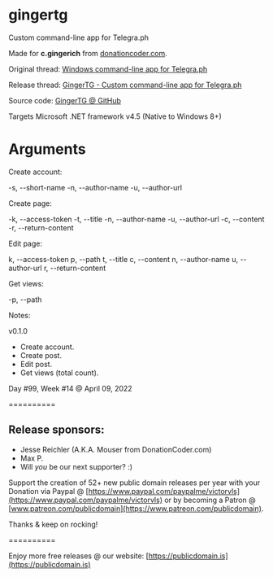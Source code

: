 # gingertg

Custom command-line app for Telegra.ph

Made for **c.gingerich** from [donationcoder.com](https://www.donationcoder.com).

Original thread: [Windows command-line app for Telegra.ph](https://www.donationcoder.com/forum/index.php?topic=51408.0)

Release thread: [GingerTG - Custom command-line app for Telegra.ph](https://www.donationcoder.com/forum/index.php?topic=52243.0)

Source code: [GingerTG @ GitHub](https://github.com/publicdomain/nknameflip)

Targets Microsoft .NET framework v4.5 (Native to Windows 8+)

# Arguments

Create account:

-s, --short-name
-n, --author-name
-u, --author-url

Create page:

-k, --access-token
-t, --title
-n, --author-name
-u, --author-url
-c, --content
-r, --return-content

Edit page:

k, --access-token
p, --path
t, --title
c, --content
n, --author-name
u, --author-url
r, --return-content

Get views:

-p, --path

Notes:

v0.1.0

- Create account.
- Create post.
- Edit post.
- Get views (total count).

Day #99, Week #14 @ April 09, 2022

==========

## Release sponsors:

* Jesse Reichler (A.K.A. Mouser from DonationCoder.com)
* Max P.
* Will *you* be our next supporter? :)

Support the creation of 52+ new public domain releases per year with your Donation via Paypal @ [https://www.paypal.com/paypalme/victorvls](https://www.paypal.com/paypalme/victorvls) or by becoming a Patron @ [www.patreon.com/publicdomain](https://www.patreon.com/publicdomain).

Thanks & keep on rocking!

==========

Enjoy more free releases @ our website: [https://publicdomain.is](https://publicdomain.is)
